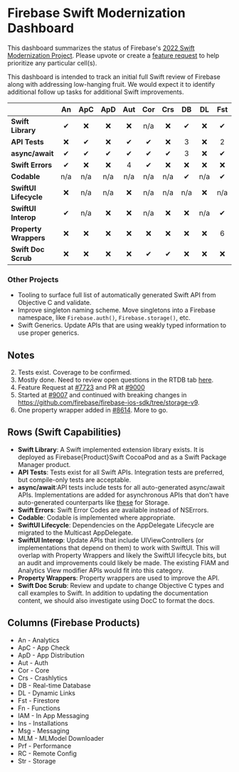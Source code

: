 # Firebase Swift Modernization Dashboard

This dashboard summarizes the status of Firebase's [2022 Swift Modernization Project](ROADMAP.md).
Please upvote or create a [feature request](https://github.com/firebase/firebase-ios-sdk/issues)
to help prioritize any particular cell(s).

This dashboard is intended to track an initial full Swift review of Firebase along with addressing low-hanging fruit. We would expect it to identify additional follow up
tasks for additional Swift improvements.

|                       | An     | ApC    | ApD    | Aut    | Cor    | Crs    | DB     | DL     | Fst    | Fn     | IAM    | Ins    | Msg    | MLM    | Prf    | RC     |    Str |
|   :---                | :----: | :----: | :----: | :----: | :----: | :----: | :----: | :----: | :----: | :----: | :----: | :----: | :----: | :----: | :----: | :----: | :----: |
| **Swift Library**     |   ✔    | ❌     |❌      | ❌     | n/a   | ❌     |  ✔     | ❌     |  ✔     | ✔      |  ✔     | ❌    | ❌     | ✔      | ❌     |  ✔     | ✔      |
| **API Tests**         |  ❌    |  ✔     |❌      | ✔      | ✔     | ❌     | 3      | ❌     | 2      |  ✔     | 2      | ✔      | ✔      | 2      | ❌     |  ✔     | ✔      |
| **async/await**       |  ✔     |  ✔     |✔       | ✔       |  ✔    | ✔      | 3      | ❌     |  ✔     |  ✔     | ✔      | ✔      | ✔      | ❌     | ✔      |  ✔     | ✔      |
| **Swift Errors**      |  ✔     | ❌     |❌      | 4      | ✔     | ❌     | ❌     | ❌     | ❌     | ❌    | ❌     | ❌     | ❌     | ✔      | ✔      |  ❌    | 5     |
| **Codable**           |  n/a   | n/a    | n/a    | n/a    | n/a    | n/a    |  ✔     | n/a    |  ✔     | ✔      | n/a    | n/a    | n/a    | n/a    | n/a    |   ✔    | n/a    |
| **SwiftUI Lifecycle** |  ❌    | n/a    | n/a    | ❌    | n/a    | n/a    | n/a    | ❌     | n/a    | n/a    | n/a    | n/a    | ❌     | n/a    | ❌     | n/a    | n/a    |
| **SwiftUI Interop**   |   ✔    | n/a    | ❌     | ❌    | n/a    | ❌     | ❌     | n/a    | ✔      | n/a    | ✔      | n/a    | n/a    | n/a    | ❌     | n/a    | n/a    |
| **Property Wrappers** |  ❌    | ❌     |❌     | ❌     | ❌    | ❌     | ❌     | ❌     | 6      | ❌     | ❌     | ❌    | ❌     | ❌     | ❌     | ❌    | ❌     |
| **Swift Doc Scrub**   |  ❌    | ❌     |❌     | ❌     | ✔     | ✔      | ❌      | ❌    |  ❌    | ❌     | ❌     | ❌    | ❌     | ❌     | ❌     | ❌    | ❌     |

### Other Projects
- Tooling to surface full list of automatically generated Swift API from Objective C and validate.
- Improve singleton naming scheme. Move singletons into a Firebase namespace, like `Firebase.auth()`, `Firebase.storage()`, etc.
- Swift Generics. Update APIs that are using weakly typed information to use proper generics.

## Notes
2. Tests exist. Coverage to be confirmed.
3. Mostly done. Need to review open questions in the RTDB tab [here](https://docs.google.com/spreadsheets/d/1HS4iJBtTHA9E01VrcsiVn_GVOa7KOCcn5LNw3sWlGoU/edit#gid=75586175).
4. Feature Request at [#7723](https://github.com/firebase/firebase-ios-sdk/pull/7723) and PR at [#9000](https://github.com/firebase/firebase-ios-sdk/pull/9000)
5. Started at [#9007](https://github.com/firebase/firebase-ios-sdk/pull/9007) and continued with breaking changes in https://github.com/firebase/firebase-ios-sdk/tree/storage-v9.
6. One property wrapper added in [#8614](https://github.com/firebase/firebase-ios-sdk/pull/8614). More to go.

## Rows (Swift Capabilities)
* **Swift Library**: A Swift implemented extension library exists. It is deployed as Firebase{Product}Swift CocoaPod and as a Swift Package Manager product.
* **API Tests**: Tests exist for all Swift APIs. Integration tests are preferred, but compile-only tests are acceptable.
* **async/await**:API tests include tests for all auto-generated async/await APIs. Implementations are added for
asynchronous APIs that don't have auto-generated counterparts like
[these](https://github.com/firebase/firebase-ios-sdk/blob/master/FirebaseStorageSwift/Tests/Integration/StorageAsyncAwait.swift)
for Storage.
* **Swift Errors**: Swift Error Codes are available instead of NSErrors.
* **Codable**: Codable is implemented where appropriate.
* **SwiftUI Lifecycle**: Dependencies on the AppDelegate Lifecycle are migrated to the Multicast AppDelegate.
* **SwiftUI Interop**: Update APIs that include UIViewControllers (or implementations that depend on them) to work with SwiftUI. This will overlap with
Property Wrappers and likely the SwiftUI lifecycle bits, but an audit and improvements could likely be made. The existing FIAM and Analytics View modifier
APIs would fit into this category.
* **Property Wrappers**: Property wrappers are used to improve the API.
* **Swift Doc Scrub**: Review and update to change Objective C types and call examples to Swift. In addition to updating the documentation content, we
should also investigate using DocC to format the docs.

## Columns (Firebase Products)
* An - Analytics
* ApC - App Check
* ApD - App Distribution
* Aut - Auth
* Cor - Core
* Crs - Crashlytics
* DB - Real-time Database
* DL - Dynamic Links
* Fst - Firestore
* Fn - Functions
* IAM - In App Messaging
* Ins - Installations
* Msg - Messaging
* MLM - MLModel Downloader
* Prf - Performance
* RC - Remote Config
* Str - Storage
